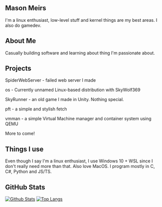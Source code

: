 ## Mason Meirs
I'm a linux enthusiast, low-level stuff and kernel things are my best areas. I also do gamedev.

## About Me

Casually building software and learning about thing I'm passionate about.

## Projects

SpiderWebServer - failed web server I made

os - Currently unnamed Linux-based distribution with SkyWolf369

SkyRunner - an old game I made in Unity. Nothing special.

pft - a simple and stylish fetch

vmman - a simple Virtual Machine manager and container system  using QEMU

More to come!

##  Things I use

Even though I say I'm a linux enthusiast, I use Windows 10 + WSL since I don't really need more than that.
Also love MacOS. 
I program mostly in C, C#, Python and JS/TS.

## GitHub Stats

[![Github Stats](https://github-readme-stats.vercel.app/api?username=YaBoiMason&count_private=true&show_icons=true&theme=synthwave)](https://github.com/anuraghazra/github-readme-stats)
[![Top Langs](https://github-readme-stats.vercel.app/api/top-langs/?username=YaBoiMason&theme=synthwave)](https://github.com/anuraghazra/github-readme-stats)
